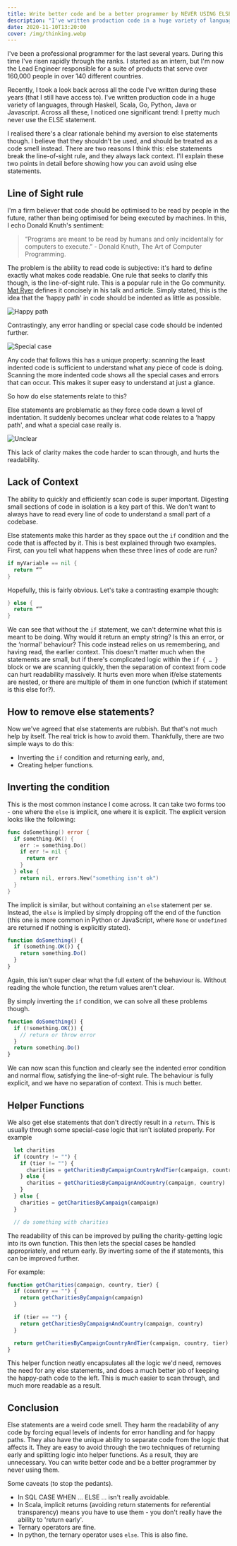 ```yaml
---
title: Write better code and be a better programmer by NEVER USING ELSE statements
description: "I've written production code in a huge variety of languages, through Haskell, Scala, Go, Python, Java or JavaScript. Across all these, I noticed one significant trend: I pretty much never use the ELSE statement. Here's why."
date: 2020-11-10T13:20:00
cover: /img/thinking.webp
---
```


I've been a professional programmer for the last several years. During this time I've risen rapidly through the ranks. I started as an intern, but I'm now the Lead Engineer responsible for a suite of products that serve over 160,000 people in over 140 different countries.

Recently, I took a look back across all the code I've written during these years (that I still have access to). I've written production code in a huge variety of languages, through Haskell, Scala, Go, Python, Java or Javascript. Across all these, I noticed one significant trend: I pretty much never use the ELSE statement.

I realised there's a clear rationale behind my aversion to else statements though. I believe that they shouldn't be used, and should be treated as a code smell instead. There are two reasons I think this: else statements break the line-of-sight rule, and they always lack context. I'll explain these two points in detail before showing how you can avoid using else statements.

## Line of Sight rule

I'm a firm believer that code should be optimised to be read by people in the future, rather than being optimised for being executed by machines. In this, I echo Donald Knuth's sentiment:

> “Programs are meant to be read by humans and only incidentally for computers to execute.” - Donald Knuth, The Art of Computer Programming.

The problem is the ability to read code is subjective: it's hard to define exactly what makes code readable. One rule that seeks to clarify this though, is the line-of-sight rule. This is a popular rule in the Go community. [Mat Ryer](https://medium.com/@matryer/line-of-sight-in-code-186dd7cdea88) defines it concisely in his talk and article. Simply stated, this is the idea that the ‘happy path' in code should be indented as little as possible.

![Happy path](/img/happy-path.png)

Contrastingly, any error handling or special case code should be indented further.

![Special case](/img/special-case.png)

Any code that follows this has a unique property: scanning the least indented code is sufficient to understand what any piece of code is doing. Scanning the more indented code shows all the special cases and errors that can occur. This makes it super easy to understand at just a glance.

So how do else statements relate to this?

Else statements are problematic as they force code down a level of indentation. It suddenly becomes unclear what code relates to a ‘happy path', and what a special case really is.

![Unclear](/img/unclear-else.png)

This lack of clarity makes the code harder to scan through, and hurts the readability.

## Lack of Context

The ability to quickly and efficiently scan code is super important. Digesting small sections of code in isolation is a key part of this. We don't want to always have to read every line of code to understand a small part of a codebase.

Else statements make this harder as they space out the `if` condition and the code that is affected by it. This is best explained through two examples. First, can you tell what happens when these three lines of code are run?
```go
if myVariable == nil {
  return “”
}
```

Hopefully, this is fairly obvious. Let's take a contrasting example though:
```go
} else {
  return “”
}
```
We can see that without the `if` statement, we can't determine what this is meant to be doing. Why would it return an empty string? Is this an error, or the ‘normal' behaviour? This code instead relies on us remembering, and having read, the earlier context. This doesn't matter much when the statements are small, but if there's complicated logic within the `if { … }` block or we are scanning quickly, then the separation of context from code can hurt readability massively. It hurts even more when if/else statements are nested, or there are multiple of them in one function (which if statement is this else for?).

## How to remove else statements?

Now we've agreed that else statements are rubbish. But that's not much help by itself. The real trick is how to avoid them. Thankfully, there are two simple ways to do this:
- Inverting the `if` condition and returning early, and,
- Creating helper functions.

## Inverting the condition

This is the most common instance I come across. It can take two forms too - one where the `else` is implicit, one where it is explicit. The explicit version looks like the following:
```go
func doSomething() error {
  if something.OK() {
    err := something.Do()
    if err != nil {
      return err
    }
  } else {
    return nil, errors.New("something isn't ok")
  }
}
```
The implicit is similar, but without containing an `else` statement per se. Instead, the `else` is implied by simply dropping off the end of the function (this one is more common in Python or JavaScript, where `None` or `undefined` are returned if nothing is explicitly stated).
```javascript
function doSomething() {
  if (something.OK()) {
    return something.Do()
  }
}
```

Again, this isn't super clear what the full extent of the behaviour is. Without reading the whole function, the return values aren't clear.

By simply inverting the `if` condition, we can solve all these problems though.

```javascript
function doSomething() {
  if (!something.OK()) {
    // return or throw error
  }
  return something.Do()
}
```

We can now scan this function and clearly see the indented error condition and normal flow, satisfying the line-of-sight rule. The behaviour is fully explicit, and we have no separation of context. This is much better.

## Helper Functions

We also get else statements that don't directly result in a `return`. This is usually through some special-case logic that isn't isolated properly. For example
```javascript
  let charities
  if (country != "") {
    if (tier != "") {
      charities = getCharitiesByCampaignCountryAndTier(campaign, country, tier)
    } else {
      charities = getCharitiesByCampaignAndCountry(campaign, country)
    }
  } else {
    charities = getCharitiesByCampaign(campaign)
  }

  // do something with charities
```

The readability of this can be improved by pulling the charity-getting logic into its own function. This then lets the special cases be handled appropriately, and return early. By inverting some of the if statements, this can be improved further.

For example:
```javascript
function getCharities(campaign, country, tier) {
  if (country == "") {
    return getCharitiesByCampaign(campaign)
  }

  if (tier == "") {
    return getCharitiesByCampaignAndCountry(campaign, country)
  }

  return getCharitiesByCampaignCountryAndTier(campaign, country, tier)
}
```

This helper function neatly encapsulates all the logic we'd need, removes the need for any else statements, and does a much better job of keeping the happy-path code to the left. This is much easier to scan through, and much more readable as a result.

## Conclusion

Else statements are a weird code smell. They harm the readability of any code by forcing equal levels of indents for error handling and for happy paths. They also have the unique ability to separate code from the logic that affects it. They are easy to avoid through the two techniques of returning early and splitting logic into helper functions. As a result, they are unnecessary. You can write better code and be a better programmer by never using them.

Some caveats (to stop the pedants).
- In SQL CASE WHEN … ELSE … isn't really avoidable.
- In Scala, implicit returns (avoiding return statements for referential transparency) means you have to use them - you don't really have the ability to 'return early'.
- Ternary operators are fine.
- In python, the ternary operator uses `else`. This is also fine.

